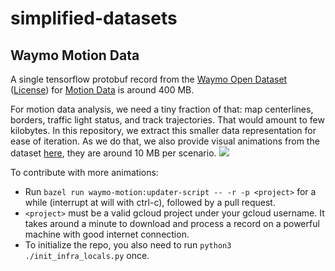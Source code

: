 # simplified-datasets

## Waymo Motion Data

A single tensorflow protobuf record from the [Waymo Open Dataset](https://github.com/waymo-research/waymo-open-dataset) ([License](https://github.com/waymo-research/waymo-open-dataset#license)) for [Motion Data](https://waymo.com/open/data/motion/) is around 400 MB. 

For motion data analysis, we need a tiny fraction of that: map centerlines, borders, traffic light status, and track trajectories. That would amount to few kilobytes. In this repository, we extract this smaller data representation for ease of iteration. As we do that, we also provide visual animations from the dataset [here](./waymo-motion/data), they are around 10 MB per scenario. 
![](./media/uncompressed_scenario_training_training.tfrecord-00000-of-01000.gif)

To contribute with more animations:
*  Run `bazel run waymo-motion:updater-script -- -r -p <project>` for a while (interrupt at will with ctrl-c), followed by a pull request.
* `<project>` must be a valid gcloud project under your gcloud username. It takes around a minute to download and process a record on a powerful machine with good internet connection. 
* To initialize the repo, you also need to run `python3 ./init_infra_locals.py` once.

